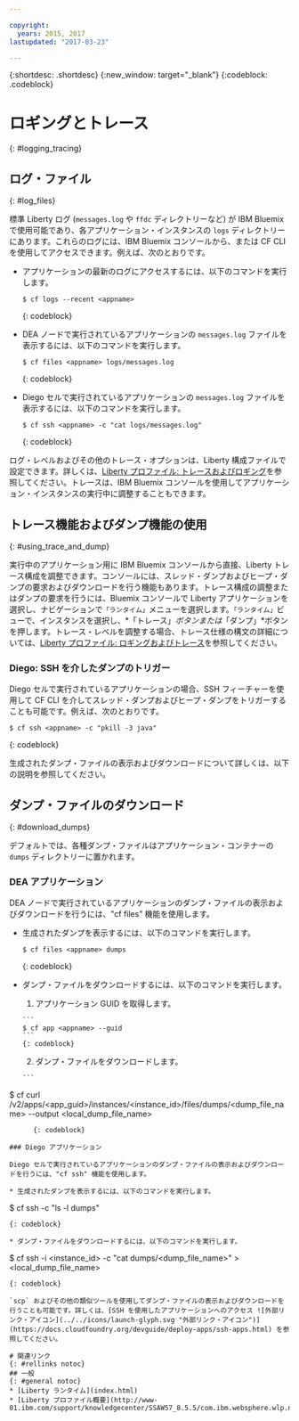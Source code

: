 ```yaml
---

copyright:
  years: 2015, 2017
lastupdated: "2017-03-23"

---
```


{:shortdesc: .shortdesc}
{:new_window: target="_blank"}
{:codeblock: .codeblock}

# ロギングとトレース
{: #logging_tracing}

## ログ・ファイル
{: #log_files}

標準 Liberty ログ (`messages.log` や `ffdc` ディレクトリーなど) が IBM Bluemix で使用可能であり、各アプリケーション・インスタンスの `logs` ディレクトリーにあります。これらのログには、IBM Bluemix コンソールから、または CF CLI を使用してアクセスできます。例えば、次のとおりです。

* アプリケーションの最新のログにアクセスするには、以下のコマンドを実行します。

  ```
  $ cf logs --recent <appname>
  ```
  {: codeblock}

* DEA ノードで実行されているアプリケーションの `messages.log` ファイルを表示するには、以下のコマンドを実行します。

  ```
  $ cf files <appname> logs/messages.log
  ```
  {: codeblock}

* Diego セルで実行されているアプリケーションの `messages.log` ファイルを表示するには、以下のコマンドを実行します。

  ```
  $ cf ssh <appname> -c "cat logs/messages.log"
  ```
  {: codeblock}

ログ・レベルおよびその他のトレース・オプションは、Liberty 構成ファイルで設定できます。詳しくは、[Liberty プロファイル: トレースおよびロギング](http://www.ibm.com/support/knowledgecenter/SSEQTP_liberty/com.ibm.websphere.wlp.doc/ae/rwlp_logging.html)を参照してください。トレースは、IBM Bluemix コンソールを使用してアプリケーション・インスタンスの実行中に調整することもできます。

## トレース機能およびダンプ機能の使用
{: #using_trace_and_dump}

実行中のアプリケーション用に IBM Bluemix コンソールから直接、Liberty トレース構成を調整できます。コンソールには、スレッド・ダンプおよびヒープ・ダンプの要求およびダウンロードを行う機能もあります。トレース構成の調整またはダンプの要求を行うには、Bluemix コンソールで Liberty アプリケーションを選択し、ナビゲーションで`「ランタイム」`メニューを選択します。`「ランタイム」`ビューで、インスタンスを選択し、*「トレース」*ボタンまたは*「ダンプ」*ボタンを押します。トレース・レベルを調整する場合、トレース仕様の構文の詳細については、[Liberty プロファイル: ロギングおよびトレース](http://www.ibm.com/support/knowledgecenter/SSEQTP_liberty/com.ibm.websphere.wlp.doc/ae/rwlp_logging.html)を参照してください。

### Diego: SSH を介したダンプのトリガー

Diego セルで実行されているアプリケーションの場合、SSH フィーチャーを使用して CF CLI を介してスレッド・ダンプおよびヒープ・ダンプをトリガーすることも可能です。例えば、次のとおりです。

```
$ cf ssh <appname> -c "pkill -3 java"
```
{: codeblock}

生成されたダンプ・ファイルの表示およびダウンロードについて詳しくは、以下の説明を参照してください。

## ダンプ・ファイルのダウンロード
{: #download_dumps}

デフォルトでは、各種ダンプ・ファイルはアプリケーション・コンテナーの `dumps` ディレクトリーに置かれます。

### DEA アプリケーション

DEA ノードで実行されているアプリケーションのダンプ・ファイルの表示およびダウンロードを行うには、"cf files" 機能を使用します。

* 生成されたダンプを表示するには、以下のコマンドを実行します。

  ```
  $ cf files <appname> dumps
  ```
  {: codeblock}

* ダンプ・ファイルをダウンロードするには、以下のコマンドを実行します。

    1. アプリケーション GUID を取得します。

      ```
      $ cf app <appname> --guid
      ```
      {: codeblock}

    2. ダンプ・ファイルをダウンロードします。

      ```
$ cf curl /v2/apps/<app_guid>/instances/<instance_id>/files/dumps/<dump_file_name> --output <local_dump_file_name>
```
      {: codeblock}

### Diego アプリケーション

Diego セルで実行されているアプリケーションのダンプ・ファイルの表示およびダウンロードを行うには、"cf ssh" 機能を使用します。

* 生成されたダンプを表示するには、以下のコマンドを実行します。

  ```
  $ cf ssh <appname> -c "ls -l dumps"
  ```
  {: codeblock}

* ダンプ・ファイルをダウンロードするには、以下のコマンドを実行します。

  ```
  $ cf ssh <appname> -i <instance_id> -c "cat dumps/<dump_file_name>" > <local_dump_file_name>
  ```
  {: codeblock}

`scp` およびその他の類似ツールを使用してダンプ・ファイルの表示およびダウンロードを行うことも可能です。詳しくは、[SSH を使用したアプリケーションへのアクセス ![外部リンク・アイコン](../../icons/launch-glyph.svg "外部リンク・アイコン")](https://docs.cloudfoundry.org/devguide/deploy-apps/ssh-apps.html) を参照してください。

# 関連リンク
{: #rellinks notoc}
## 一般
{: #general notoc}
* [Liberty ランタイム](index.html)
* [Liberty プロファイル概要](http://www-01.ibm.com/support/knowledgecenter/SSAW57_8.5.5/com.ibm.websphere.wlp.nd.doc/ae/cwlp_about.html)

